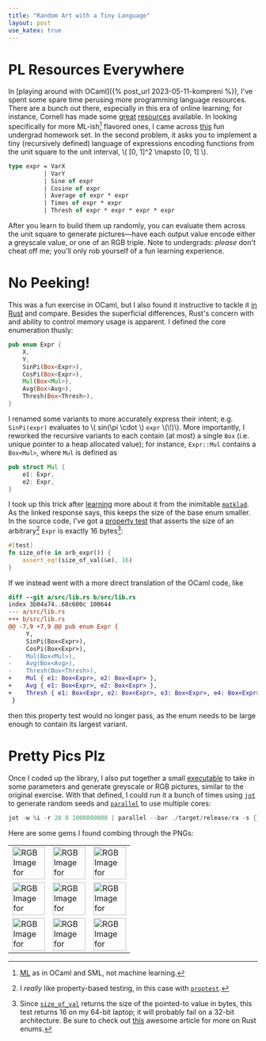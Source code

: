 ```yaml
---
title: "Random Art with a Tiny Language"
layout: post
use_katex: true
---
```


# PL Resources Everywhere

In [playing around with OCaml]({% post_url 2023-05-11-kompreni %}), I've
spent some spare time perusing more programming language resources.
There are a bunch out there, especially in this era of online learning; for
instance, Cornell has made some
[great](https://www.cs.cornell.edu/courses/cs6120/2020fa/lesson/)
[resources](https://www.cs.cornell.edu/courses/cs6110/2019sp/schedule.html)
available.
In looking specifically for more ML-ish[^1] flavored ones, I came across
[this](https://ucsd-progsys.github.io/cse130/homeworks/hw2.html) fun undergrad
homework set.
In the second problem, it asks you to implement a tiny (recursively
defined) language of expressions encoding functions from the unit square to the
unit interval, \\( [0, 1]^2 \mapsto [0, 1] \\).

```ocaml
type expr = VarX 
          | VarY 
          | Sine of expr 
          | Cosine of expr 
          | Average of expr * expr 
          | Times of expr * expr 
          | Thresh of expr * expr * expr * expr 
```

After you learn to build them up randomly, you can evaluate them across the
unit square to generate pictures—have each output value encode either a
greyscale value, or one of an RGB triple.
Note to undergrads: _please_ don't cheat off me; you'll only rob yourself of a
fun learning experience.

# No Peeking!

This was a fun exercise in OCaml, but I also found it instructive to tackle it
[in Rust](https://github.com/genos/Workbench/tree/main/ra) and compare.
Besides the superficial differences, Rust's concern with and ability to control
memory usage is apparent.
I defined the core enumeration thusly:

```rust
pub enum Expr {
    X,
    Y,
    SinPi(Box<Expr>),
    CosPi(Box<Expr>),
    Mul(Box<Mul>),
    Avg(Box<Avg>),
    Thresh(Box<Thresh>),
}
```

I renamed some variants to more accurately express their intent; e.g.
`SinPi(expr)` evaluates to \\( sin(\pi \cdot \\) `expr` \\(\\!)\\).
More importantly, I reworked the recursive variants to each contain (at most) a
single `Box` (i.e. unique pointer to a heap allocated value); for instance,
`Expr::Mul` contains a `Box<Mul>`, where `Mul` is defined as

```rust
pub struct Mul {
    e1: Expr,
    e2: Expr,
}
```

I took up this trick after
[learning](https://users.rust-lang.org/t/is-there-a-better-way-to-represent-an-abstract-syntax-tree/9549/4)
more about it from the inimitable [`matklad`](https://matklad.github.io/).
As the linked response says, this keeps the size of the base enum smaller.
In the source code, I've got a [property
test](https://github.com/genos/Workbench/blob/main/ra/src/lib.rs#L242-L245)
that asserts the size of an arbitrary[^2] `Expr` is exactly 16 bytes[^3]:

```rust
#[test]
fn size_of(e in arb_expr()) {
    assert_eq!(size_of_val(&e), 16)
}
```

If we instead went with a more direct translation of the OCaml code, like

```diff
diff --git a/src/lib.rs b/src/lib.rs
index 3b04a74..68c600c 100644
--- a/src/lib.rs
+++ b/src/lib.rs
@@ -7,9 +7,9 @@ pub enum Expr {
     Y,
     SinPi(Box<Expr>),
     CosPi(Box<Expr>),
-    Mul(Box<Mul>),
-    Avg(Box<Avg>),
-    Thresh(Box<Thresh>),
+    Mul { e1: Box<Expr>, e2: Box<Expr> },
+    Avg { e1: Box<Expr>, e2: Box<Expr> },
+    Thresh { e1: Box<Expr, e2: Box<Expr>, e3: Box<Expr>, e4: Box<Expr> },
 }
```

then this property test would no longer pass, as the enum needs to be large
enough to contain its largest variant.


# Pretty Pics Plz

Once I coded up the library, I also put together a small
[executable](https://github.com/genos/Workbench/blob/main/ra/src/main.rs) to
take in some parameters and generate greyscale or RGB pictures, similar to the
original exercise.
With that defined, I could run it a bunch of times using
[`jot`](https://www.oreilly.com/library/view/mac-os-x/0596003706/re254.html) to
generate random seeds and [`parallel`](https://www.gnu.org/software/parallel/)
to use multiple cores:

```rust
jot -w %i -r 20 0 1000000000 | parallel --bar ./target/release/ra -s {} -d 7 -r
```

Here are some gems I found combing through the PNGs:

<table>
    <tr>
        <td><img src="{{ "/public/126089461_7_512_512_rgb.png" | absolute_url }} " width="66" alt="RGB Image for seed=126089461, depth=7 width & height=512"></td>
        <td><img src="{{ "/public/208259458_7_512_512_rgb.png" | absolute_url }} " width="66" alt="RGB Image for seed=208259458, depth=7 width & height=512"></td>
        <td><img src="{{ "/public/347723950_7_512_512_rgb.png" | absolute_url }} " width="66" alt="RGB Image for seed=347723950, depth=7 width & height=512"></td>
    </tr>
    <tr>
        <td><img src="{{ "/public/765744456_7_512_512_rgb.png" | absolute_url }} " width="66" alt="RGB Image for seed=765744456, depth=7 width & height=512"></td>
        <td><img src="{{ "/public/983185677_6_512_512_rgb.png" | absolute_url }} " width="66" alt="RGB Image for seed=983185677, depth=6 width & height=512"></td>
        <td><img src="{{ "/public/161582962_7_512_512_rgb.png" | absolute_url }} " width="66" alt="RGB Image for seed=161582962, depth=7 width & height=512"></td>
    </tr>
    <tr>
        <td><img src="{{ "/public/176235008_7_512_512_rgb.png" | absolute_url }} " width="66" alt="RGB Image for seed=176235008, depth=7 width & height=512"></td>
        <td><img src="{{ "/public/61786666_7_512_512_rgb.png" | absolute_url }} " width="66" alt="RGB Image for seed=61786666, depth=6 width & height=512"></td>
        <td><img src="{{ "/public/627656271_7_512_512_rgb.png" | absolute_url }} " width="66" alt="RGB Image for seed=627656271, depth=7 width & height=512"></td>
    </tr>
</table>

[^1]: [ML](https://en.wikipedia.org/wiki/ML_(programming_language)) as in OCaml
    and SML, not machine learning.

[^2]: I _really_ like property-based testing, in this case with
    [`proptest`](https://docs.rs/proptest/latest/proptest/).

[^3]: Since
    [`size_of_val`](https://doc.rust-lang.org/std/mem/fn.size_of_val.html)
    returns the size of the pointed-to value in bytes, this test returns 16 on
    my 64-bit laptop; it will probably fail on a 32-bit architecture. Be sure
    to check out
    [this](https://fasterthanli.me/articles/peeking-inside-a-rust-enum) awesome
    article for more on Rust enums.
